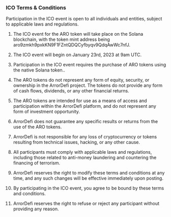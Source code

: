 
### ICO Terms & Conditions  
  
  
Participation in the ICO event is open to all individuals and entities, subject to applicable laws and regulations.

1.  The ICO event for the ARO token will take place on the Solana blockchain, with the token mint address being aro9zmkh9pxkKN9F1FZntQDQCyfbyqv9QdqAwWc7nfJ.
    
2.  The ICO event will begin on January 23rd, 2023 at 9am UTC.
    
3.  Participation in the ICO event requires the purchase of ARO tokens using the native Solana token..
    
4.  The ARO tokens do not represent any form of equity, security, or ownership in the ArrorDefi project. The tokens do not provide any form of cash flows, dividends, or any other financial returns.
    
5.  The ARO tokens are intended for use as a means of access and participation within the ArrorDefi platform, and do not represent any form of investment opportunity.
    
6.  ArrorDefi does not guarantee any specific results or returns from the use of the ARO tokens.
    
7.  ArrorDefi is not responsible for any loss of cryptocurrency or tokens resulting from technical issues, hacking, or any other cause.
    
8.  All participants must comply with applicable laws and regulations, including those related to anti-money laundering and countering the financing of terrorism.
    
9.  ArrorDefi reserves the right to modify these terms and conditions at any time, and any such changes will be effective immediately upon posting.
    
 10.  By participating in the ICO event, you agree to be bound by these terms and conditions.
    
 11.  ArrorDefi reserves the right to refuse or reject any participant without providing any reason.
